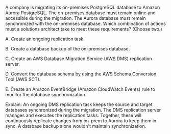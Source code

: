 A company is migrating its on-premises PostgreSQL database to Amazon Aurora PostgreSQL. The on-premises database must remain online and accessible during the migration. The Aurora database must remain synchronized with the on-premises database. Which combination of actions must a solutions architect take to meet these requirements? (Choose two.) 

A. Create an ongoing replication task. 

B. Create a database backup of the on-premises database. 

C. Create an AWS Database Migration Service (AWS DMS) replication server. 

D. Convert the database schema by using the AWS Schema Conversion Tool (AWS SCT). 

E. Create an Amazon EventBridge (Amazon CloudWatch Events) rule to monitor the database synchronization.

Explain:
An ongoing DMS replication task keeps the source and target databases synchronized during the migration. 
The DMS replication server manages and executes the replication tasks. 
Together, these will continuously replicate changes from on-prem to Aurora to keep them in sync. A database backup alone wouldn't maintain synchronization.